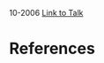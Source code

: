 

10-2006
[Link to Talk](https://www.churchofjesuschrist.org/study/general-conference/2006/10/relief-society-session?lang=eng)



# References
